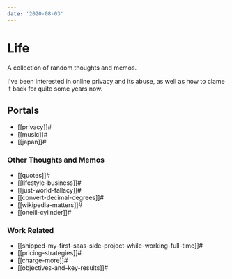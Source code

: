 ```yaml
---
date: '2020-08-03'
---
```


# Life

A collection of random thoughts and memos.

I've been interested in online privacy and its abuse, as well as how to clame
it back for quite some years now.

## Portals

-   [[privacy]]#
-   [[music]]#
-   [[japan]]#

### Other Thoughts and Memos

-   [[quotes]]#
-   [[lifestyle-business]]#
-   [[just-world-fallacy]]#
-   [[convert-decimal-degrees]]#
-   [[wikipedia-matters]]#
-   [[oneill-cylinder]]#

### Work Related

-   [[shipped-my-first-saas-side-project-while-working-full-time]]#
-   [[pricing-strategies]]#
-   [[charge-more]]#
-   [[objectives-and-key-results]]#
